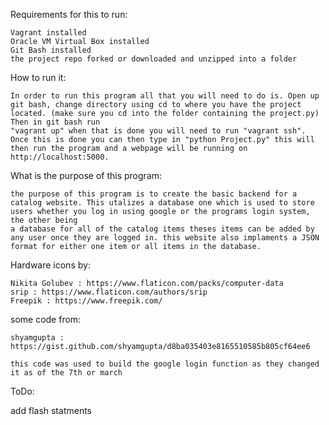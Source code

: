 Requirements for this to run:

	Vagrant installed
	Oracle VM Virtual Box installed
	Git Bash installed 
	the project repo forked or downloaded and unzipped into a folder

How to run it:
	
	In order to run this program all that you will need to do is. Open up git bash, change directory using cd to where you have the project located. (make sure you cd into the folder containing the project.py) Then in git bash run
	"vagrant up" when that is done you will need to run "vagrant ssh". Once this is done you can then type in "python Project.py" this will then run the program and a webpage will be running on http://localhost:5000.

What is the purpose of this program:

	the purpose of this program is to create the basic backend for a catalog website. This utalizes a database one which is used to store users whether you log in using google or the programs login system, the other being 
	a database for all of the catalog items theses items can be added by any user once they are logged in. this website also implaments a JSON format for either one item or all items in the database.

Hardware icons by:

	Nikita Golubev : https://www.flaticon.com/packs/computer-data
	srip : https://www.flaticon.com/authors/srip
	Freepik : https://www.freepik.com/

some code from:

	shyamgupta : https://gist.github.com/shyamgupta/d8ba035403e8165510585b805cf64ee6
	
	this code was used to build the google login function as they changed it as of the 7th or march

ToDo:

add flash statments 
